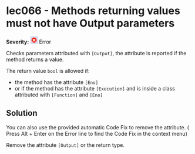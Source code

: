 # Iec066 - Methods returning values must not have Output parameters

**Severity:** ![Error](../images/Error.png) Error

Checks parameters attributed with `[Output]`, the attribute is reported if the method returns a value.

The return value `bool` is allowed if:
- the method has the attribute `[Eno]`
- or if the method has the attribute `[Execution]` and is inside a class attributed with `[Function]` and `[Eno]`

## Solution

You can also use the provided automatic Code Fix to remove the attribute. ( Press Alt + Enter on the Error line to find the Code Fix in the context menu) 

Remove the attribute `[Output]` or the return type.